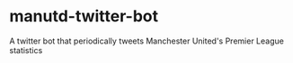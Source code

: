 # manutd-twitter-bot
A twitter bot that periodically tweets Manchester United's Premier League statistics
